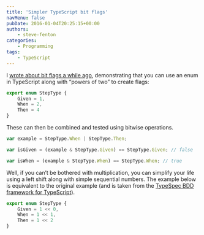 ```yaml
---
title: 'Simpler TypeScript bit flags'
navMenu: false
pubDate: 2016-01-04T20:25:15+00:00
authors:
    - steve-fenton
categories:
    - Programming
tags:
    - TypeScript
---
```


I [wrote about bit flags a while ago](/publications/pro-typescript/), demonstrating that you can use an enum in TypeScript along with “powers of two” to create flags:

```typescript
export enum StepType {
    Given = 1,
    When = 2,
    Then = 4
}
```

These can then be combined and tested using bitwise operations.

```typescript
var example = StepType.When | StepType.Then;

var isGiven = (example & StepType.Given) == StepType.Given; // false

var isWhen = (example & StepType.When) == StepType.When; // true
```

Well, if you can’t be bothered with multiplication, you can simplify your life using a left shift along with simple sequential numbers. The example below is equivalent to the original example (and is taken from the [TypeSpec BDD framework for TypeScript](https://github.com/Steve-Fenton/TypeSpec)).

```typescript
export enum StepType {
    Given = 1 << 0,
    When = 1 << 1,
    Then = 1 << 2
}
```